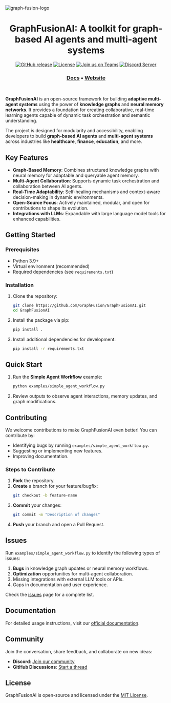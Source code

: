 
  
![graph-fusion-logo](https://github.com/user-attachments/assets/de5a4a09-a7e4-4b21-b3ec-01d5a3097ecd)

</p>
<h1 align="center" weight='300'>GraphFusionAI: A toolkit for graph-based AI agents and multi-agent systems</h1>
<div align="center">

  [![GitHub release](https://img.shields.io/badge/Github-Release-blue)](https://github.com/GraphFusion/GraphFusion-NMN/releases)
  [![License](https://img.shields.io/badge/License-MIT-blue.svg)](https://github.com/GraphFusion/GraphFusion/blob/main/LICENSE)
  [![Join us on Teams](https://img.shields.io/badge/Join-Teams-blue)](https://teams.microsoft.com/)
  [![Discord Server](https://img.shields.io/badge/Discord-Server-blue)](https://discord.gg/zK94WvRjZT)

</div>
<h3 align="center">
   <a href="https://github.com/GraphFusion/graphfusion/blob/main/documentation.md"><b>Docs</b></a> &bull;
   <a href="https://graphfusion.github.io/graphfusion.io/"><b>Website</b></a>
</h3>
<br />

**GraphFusionAI** is an open-source framework for building **adaptive multi-agent systems** using the power of **knowledge graphs** and **neural memory networks**. It provides a foundation for creating collaborative, real-time learning agents capable of dynamic task orchestration and semantic understanding.  

The project is designed for modularity and accessibility, enabling developers to build **graph-based AI agents** and **multi-agent systems** across industries like **healthcare**, **finance**, **education**, and more.


## Key Features

- **Graph-Based Memory**: Combines structured knowledge graphs with neural memory for adaptable and queryable agent memory.
- **Multi-Agent Collaboration**: Supports dynamic task orchestration and collaboration between AI agents.
- **Real-Time Adaptability**: Self-healing mechanisms and context-aware decision-making in dynamic environments.
- **Open-Source Focus**: Actively maintained, modular, and open for contributions to shape its evolution.
- **Integrations with LLMs**: Expandable with large language model tools for enhanced capabilities.

## Getting Started

### Prerequisites

- Python 3.9+
- Virtual environment (recommended)
- Required dependencies (see `requirements.txt`)

### Installation

1. Clone the repository:
   ```bash
   git clone https://github.com/GraphFusion/GraphFusionAI.git
   cd GraphFusionAI
   ```

2. Install the package via pip:
   ```bash
   pip install .
   ```

3. Install additional dependencies for development:
   ```bash
   pip install -r requirements.txt
   ```

## Quick Start

1. Run the **Simple Agent Workflow** example:
   ```bash
   python examples/simple_agent_workflow.py
   ```
2. Review outputs to observe agent interactions, memory updates, and graph modifications.

## Contributing

We welcome contributions to make GraphFusionAI even better! You can contribute by:

- Identifying bugs by running `examples/simple_agent_workflow.py`.
- Suggesting or implementing new features.
- Improving documentation.

### Steps to Contribute

1. **Fork** the repository.
2. **Create** a branch for your feature/bugfix:
   ```bash
   git checkout -b feature-name
   ```
3. **Commit** your changes:
   ```bash
   git commit -m "Description of changes"
   ```
4. **Push** your branch and open a Pull Request.


## Issues

Run `examples/simple_agent_workflow.py` to identify the following types of issues:

1. **Bugs** in knowledge graph updates or neural memory workflows.
2. **Optimization** opportunities for multi-agent collaboration.
3. Missing integrations with external LLM tools or APIs.
4. Gaps in documentation and user experience.

Check the [issues](https://github.com/GraphFusion/GraphFusionAI/issues) page for a complete list.


## Documentation

For detailed usage instructions, visit our [official documentation](https://github.com/GraphFusion/GraphFusionAI/wiki).


## Community

Join the conversation, share feedback, and collaborate on new ideas:

- **Discord**: [Join our community](https://discord.gg/zK94WvRjZT)
- **GitHub Discussions**: [Start a thread](https://github.com/GraphFusion/GraphFusionAI/discussions)

## License

GraphFusionAI is open-source and licensed under the [MIT License](LICENSE).

